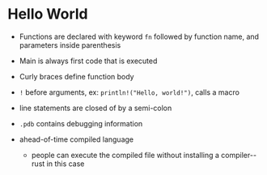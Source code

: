 # Hello World

- Functions are declared with keyword `fn` followed by function name, and parameters inside parenthesis
- Main is always first code that is executed
- Curly braces define function body
- `!` before arguments, ex: `println!("Hello, world!")`, calls a macro
- line statements are closed of by a semi-colon

- `.pdb` contains debugging information

- ahead-of-time compiled language
  - people can execute the compiled file without installing a compiler--rust in this case

